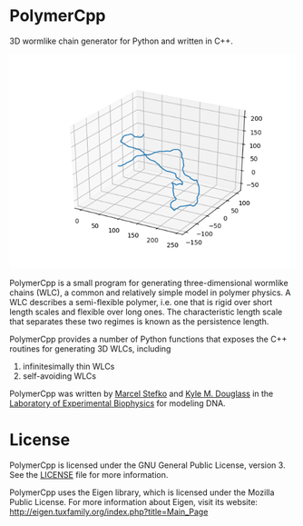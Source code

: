 # PolymerCpp

3D wormlike chain generator for Python and written in C++.

![A wormlike chain generated by PolymerCpp](docs/_images/wlc_realization.png)

PolymerCpp is a small program for generating three-dimensional
wormlike chains (WLC), a common and relatively simple model in polymer
physics. A WLC describes a semi-flexible polymer, i.e. one that is
rigid over short length scales and flexible over long ones. The
characteristic length scale that separates these two regimes is known
as the persistence length.

PolymerCpp provides a number of Python functions that exposes the C++
routines for generating 3D WLCs, including

1. infinitesimally thin WLCs
2. self-avoiding WLCs

PolymerCpp was written by [Marcel Stefko](https://github.com/MStefko)
and [Kyle M. Douglass](https://github.com/kmdouglass) in the
[Laboratory of Experimental Biophysics](http://leb.epfl.ch/) for
modeling DNA.

# License

PolymerCpp is licensed under the GNU General Public License,
version 3. See the [LICENSE](LICENSE) file for more information.

PolymerCpp uses the Eigen library, which is licensed under the Mozilla
Public License. For more information about Eigen, visit its website:
http://eigen.tuxfamily.org/index.php?title=Main_Page

